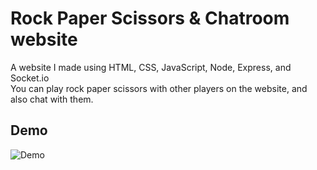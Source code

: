 # Rock Paper Scissors & Chatroom website

A website I made using HTML, CSS, JavaScript, Node, Express, and Socket.io  
You can play rock paper scissors with other players on the website, and also chat with them.

## Demo

![Demo](https://github.com/ryan-guillen/Chatroom/blob/main/demo.gif)